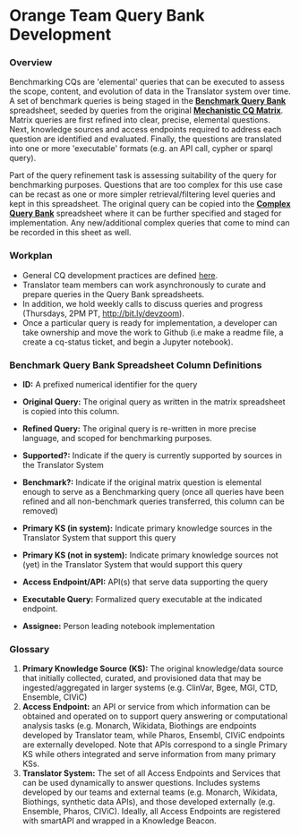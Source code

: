 # Orange Team Query Bank Development

### Overview
Benchmarking CQs are 'elemental' queries that can be executed to assess the scope, content, and evolution of data in the Translator system over time.  A set of benchmark queries is being staged in the [**Benchmark Query Bank**](https://docs.google.com/spreadsheets/d/1wbP1Ykryibcan2ZgZTOmnGp9WjcRE7nNig3akiq0PuY/edit#gid=1337100562) spreadsheet, seeded by queries from the original [**Mechanistic CQ Matrix**](https://docs.google.com/spreadsheets/d/1wbP1Ykryibcan2ZgZTOmnGp9WjcRE7nNig3akiq0PuY/edit#gid=234309826). Matrix queries are first refined into clear, precise, elemental questions. Next, knowledge sources and access endpoints required to address each question are identified and evaluated. Finally, the questions are translated into one or more 'executable' formats (e.g. an API call, cypher or sparql query). 

Part of the query refinement task is assessing suitability of the query for benchmarking purposes. Questions that are too complex for this use case can be recast as one or more simpler retrieval/filtering level queries and kept in this spreadsheet. The original query can be copied into the [**Complex Query Bank**](https://docs.google.com/spreadsheets/d/1wbP1Ykryibcan2ZgZTOmnGp9WjcRE7nNig3akiq0PuY/edit#gid=1363545460) spreadsheet where it can be further specified and staged for implementation. Any new/additional complex queries that come to  mind can be recorded in this sheet as well.

### Workplan
- General CQ development practices are defined [here](https://github.com/NCATS-Tangerine/cq-notebooks/blob/master/CONTRIBUTING.md). 
- Translator team members can work asynchronously to curate and prepare queries in the Query Bank spreadsheets. 
- In addition, we hold weekly calls to discuss queries and progress (Thursdays, 2PM PT, http://bit.ly/devzoom). 
- Once a particular query is ready for implementation, a developer can take ownership and move the work to Github (i.e make a readme file, a create a cq-status ticket, and begin a Jupyter notebook).


### Benchmark Query Bank Spreadsheet Column Definitions
- **ID:**  A prefixed numerical identifier for the query
- **Original Query:** The original query as written in the matrix spreadsheet is copied into this column.
- **Refined Query:** The original query is re-written in more precise language, and scoped for benchmarking purposes.

- **Supported?:** Indicate if the query is currently supported by sources in the Translator System
- **Benchmark?:** Indicate if the original matrix question is elemental enough to serve as a Benchmarking query (once all queries have been refined and all non-benchmark queries transferred, this column can be removed)
- **Primary KS (in system):**  Indicate primary knowledge sources in the Translator System that support this query
- **Primary KS (not in system):** Indicate primary knowledge sources not (yet) in the Translator System that would support this query 
- **Access Endpoint/API:** API(s) that serve data supporting the query

- **Executable Query:** Formalized query executable at the indicated endpoint.
- **Assignee:** Person leading notebook implementation


### Glossary

1. **Primary Knowledge Source (KS):** The original knowledge/data source that initially collected, curated, and provisioned data that may be ingested/aggregated in larger systems (e.g. ClinVar, Bgee, MGI, CTD, Ensemble, CIViC)
2. **Access Endpoint:**  an API or service from which information can be obtained and operated on to support query answering or computational analysis tasks (e.g. Monarch, Wikidata, Biothings are endpoints developed by Translator team, while Pharos, Ensembl, CIViC endpoints are externally developed.  Note that APIs correspond to a single Primary KS while others integrated and serve information from many primary KSs.
4. **Translator System:** The set of all Access Endpoints and Services that can be used dynamically to answer questions. Includes systems developed by our teams and external teams (e.g. Monarch, Wikidata, Biothings, synthetic data APIs), and those developed externally (e.g. Ensemble, Pharos, CIViC).  Ideally, all Access Endpoints are registered with smartAPI and wrapped in a Knowledge Beacon.
